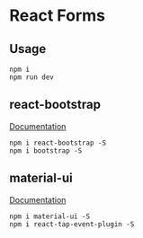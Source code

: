# React Forms

## Usage

```
npm i 
npm run dev
```

## react-bootstrap

<a href="https://react-bootstrap.github.io/">Documentation</a>

```
npm i react-bootstrap -S
npm i bootstrap -S
```

## material-ui

<a href="http://www.material-ui.com/">Documentation</a>

```
npm i material-ui -S
npm i react-tap-event-plugin -S
```

